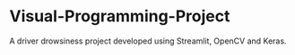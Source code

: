 # Visual-Programming-Project
A driver drowsiness project developed using Streamlit, OpenCV and Keras. 
